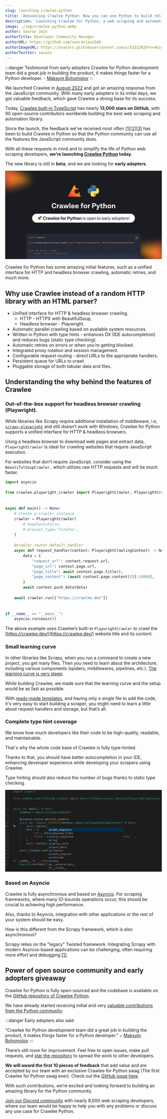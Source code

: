 ```yaml
---
slug: launching-crawlee-python
title: 'Announcing Crawlee Python: Now you can use Python to build reliable web crawlers'
description: 'Launching Crawlee for Python, a web scraping and automation libray to build reliable scrapers in Python fastly.'
image: ./img/crawlee-python.webp
author: Saurav Jain
authorTitle: Developer Community Manager
authorURL: https://github.com/souravjain540
authorImageURL: https://avatars.githubusercontent.com/u/53312820?v=4&s=48
authorTwitter: sauain
---
```


:::danger Testimonial from early adopters
Crawlee for Python development team did a great job in building the product, it makes things faster for a Python developer. - [Maksym Bohomolov](https://apify.com/mantisus)
:::

We launched Crawlee in [August 2022](https://blog.apify.com/announcing-crawlee-the-web-scraping-and-browser-automation-library/) and got an amazing response from the JavaScript community. With many early adopters in its initial days, we got valuable feedback, which gave Crawlee a strong base for its success. 

Today, [Crawlee built-in TypeScript](https://github.com/apify/crawlee) has nearly **13,000 stars on GitHub**, with 90 open-source contributors worldwide building the best web scraping and automation library.

Since the launch, the feedback we’ve received most often [[1]](https://discord.com/channels/801163717915574323/999250964554981446/1138826582581059585)[[2]](https://discord.com/channels/801163717915574323/801163719198638092/1137702376267059290)[[3]](https://discord.com/channels/801163717915574323/1090592836044476426/1103977818221719584) has been to build Crawlee in Python so that the Python community can use all the features the JavaScript community does.

With all these requests in mind and to simplify the life of Python web scraping developers, **we’re launching [Crawlee Python](https://github.com/apify/crawlee-python) today.**

The new library is still in **beta**, and we are looking for **early adopters**.

![Crawlee Python is looking for early adopters](./img/early-adopters.webp)

Crawlee for Python has some amazing initial features, such as a unified interface for HTTP and headless browser crawling, automatic retries, and much more.

<!--truncate-->

## Why use Crawlee instead of a random HTTP library with an HTML parser?

- Unified interface for HTTP & headless browser crawling.
    - HTTP - HTTPX with BeautifulSoup, 
    - Headless browser - Playwright.
- Automatic parallel crawling based on available system resources.
- Written in Python with type hints - enhances DX (IDE autocompletion) and reduces bugs (static type checking).
- Automatic retries on errors or when you’re getting blocked.
- Integrated proxy rotation and session management.
- Configurable request routing - direct URLs to the appropriate handlers.
- Persistent queue for URLs to crawl.
- Pluggable storage of both tabular data and files.

## Understanding the why behind the features of Crawlee

### Out-of-the-box support for headless browser crawling (Playwright).

While libraries like Scrapy require additional installation of middleware, i.e, [`scrapy-playwright`](https://github.com/scrapy-plugins/scrapy-playwright) and still doesn’t work with Windows, Crawlee for Python supports a unified interface for HTTP & headless browsers.

Using a headless browser to download web pages and extract data, `PlaywrightCrawler` is ideal for crawling websites that require JavaScript execution. 

For websites that don’t require JavaScript, consider using the `BeautifulSoupCrawler,` which utilizes raw HTTP requests and will be much faster.

```python
import asyncio

from crawlee.playwright_crawler import PlaywrightCrawler, PlaywrightCrawlingContext


async def main() -> None:
    # Create a crawler instance
    crawler = PlaywrightCrawler(
        # headless=False,
        # browser_type='firefox',
    )

    @crawler.router.default_handler
    async def request_handler(context: PlaywrightCrawlingContext) -> None:
        data = {
            "request_url": context.request.url,
            "page_url": context.page.url,
            "page_title": await context.page.title(),
            "page_content": (await context.page.content())[:10000],
        }
        await context.push_data(data)

    await crawler.run(["https://crawlee.dev"])


if __name__ == "__main__":
    asyncio.run(main())
```

The above example uses Crawlee’s built-in `PlaywrightCrawler` to crawl the [https://crawlee.dev/](https://crawlee.dev/) website title and its content. 

### Small learning curve

In other libraries like Scrapy, when you run a command to create a new project, you get many files. Then you need to learn about the architecture, including various components (spiders, middlewares, pipelines, etc.). [The learning curve is very steep](https://crawlee.dev/blog/scrapy-vs-crawlee#language-and-development-environments).

While building Crawlee, we made sure that the learning curve and the setup would be as fast as possible. 

With [ready-made templates](https://github.com/apify/crawlee-python/tree/master/templates), and having only a single file to add the code, it's very easy to start building a scraper, you might need to learn a little about request handlers and storage, but that’s all.

### Complete type hint coverage

We know how much developers like their code to be high-quality, readable, and maintainable. 

That's why the whole code base of Crawlee is fully type-hinted. 

Thanks to that, you should have better autocompletion in your IDE, enhancing developer experience while developing your scrapers using Crawlee. 

Type hinting should also reduce the number of bugs thanks to static type checking.

![Crawlee_Python_Type_Hint](./img/crawlee-python-type-hint.webp)

### Based on Asyncio

Crawlee is fully asynchronous and based on [Asyncio](https://docs.python.org/3/library/asyncio.html). For scraping frameworks, where many IO-bounds operations occur, this should be crucial to achieving high performance. 

Also, thanks to Asyncio, integration with other applications or the rest of your system should be easy.

How is this different from the Scrapy framework, which is also asynchronous? 

Scrapy relies on the "legacy" Twisted framework. Integrating Scrapy with modern Asyncio-based applications can be challenging, often requiring more effort and debugging [[1]](https://stackoverflow.com/questions/49201915/debugging-scrapy-project-in-visual-studio-code).

## Power of open source community and early adopters giveaway

Crawlee for Python is fully open-sourced and the codebase is available on the [GitHub repository of Crawlee Python](https://github.com/apify/crawlee-python). 

We have already started receiving initial and very [valuable contributions from the Python community](https://github.com/apify/crawlee-python/pull/226). 

:::danger Early adopters also said

“Crawlee for Python development team did a great job in building the product, it makes things faster for a Python developer.” ~ [Maksym Bohomolov](https://apify.com/mantisus)
:::

There’s still room for improvement. Feel free to open issues, make pull requests, and [star the repository](https://github.com/apify/crawlee-python/) to spread the work to other developers. 

**We will award the first 10 pieces of feedback** that add value and are accepted by our team with an exclusive Crawlee for Python swag (The first Crawlee for Python swag ever). Check out the [GitHub issue here](https://github.com/apify/crawlee-python/issues/269/).

With such contributions, we’re excited and looking forward to building an amazing library for the Python community. 

[Join our Discord community](https://apify.com/discord) with nearly 8,000 web scraping developers, where our team would be happy to help you with any problems or discuss any use case for Crawlee Python.